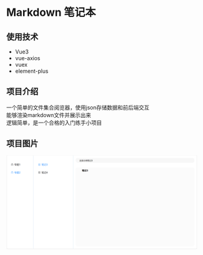 # Markdown 笔记本

## 使用技术

* Vue3
* vue-axios
* vuex
* element-plus

## 项目介绍

一个简单的文件集合阅览器，使用json存储数据和前后端交互  
能够渲染markdown文件并展示出来  
逻辑简单，是一个合格的入门练手小项目  

## 项目图片

![Alt text](image.png)
